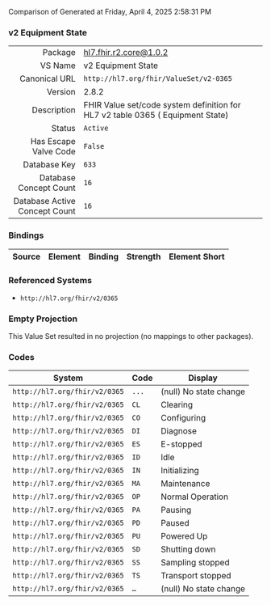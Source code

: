 Comparison of 
Generated at Friday, April 4, 2025 2:58:31 PM

### v2 Equipment State

|      |     |
| ---: | --- |
| Package | hl7.fhir.r2.core@1.0.2 |
| VS Name | v2 Equipment State |
| Canonical URL | `http://hl7.org/fhir/ValueSet/v2-0365` |
| Version | 2.8.2 |
| Description | FHIR Value set/code system definition for HL7 v2 table 0365 ( Equipment State) |
| Status | `Active` |
| Has Escape Valve Code | `False` |
| Database Key | `633` |
| Database Concept Count | `16` |
| Database Active Concept Count | `16` |
### Bindings

| Source | Element | Binding | Strength | Element Short |
| ------ | ------- | ------- | -------- | ------------- |

### Referenced Systems

* `http://hl7.org/fhir/v2/0365`
### Empty Projection

This Value Set resulted in no projection (no mappings to other packages).

### Codes

| System | Code | Display |
| ------ | ---- | ------- |
| `http://hl7.org/fhir/v2/0365` | `...` | (null) No state change |
| `http://hl7.org/fhir/v2/0365` | `CL` | Clearing |
| `http://hl7.org/fhir/v2/0365` | `CO` | Configuring |
| `http://hl7.org/fhir/v2/0365` | `DI` | Diagnose |
| `http://hl7.org/fhir/v2/0365` | `ES` | E-stopped |
| `http://hl7.org/fhir/v2/0365` | `ID` | Idle |
| `http://hl7.org/fhir/v2/0365` | `IN` | Initializing |
| `http://hl7.org/fhir/v2/0365` | `MA` | Maintenance |
| `http://hl7.org/fhir/v2/0365` | `OP` | Normal Operation |
| `http://hl7.org/fhir/v2/0365` | `PA` | Pausing |
| `http://hl7.org/fhir/v2/0365` | `PD` | Paused |
| `http://hl7.org/fhir/v2/0365` | `PU` | Powered Up |
| `http://hl7.org/fhir/v2/0365` | `SD` | Shutting down |
| `http://hl7.org/fhir/v2/0365` | `SS` | Sampling stopped |
| `http://hl7.org/fhir/v2/0365` | `TS` | Transport stopped |
| `http://hl7.org/fhir/v2/0365` | `…` | (null) No state change |

